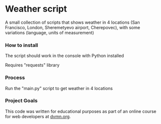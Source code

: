 # Weather script

A small collection of scripts that shows weather in 4 locations (San Francisco, London, Sheremetyevo airport, Cherepovec), with some variations (language, units of measurement)

### How to install

The script should work in the console with Python installed

Requires "requests" library

### Process

Run the "main.py" script to get weather in 4 locations

### Project Goals

This code was written for educational purposes as part of an online course for web developers at [dvmn.org](https://dvmn.org/).
